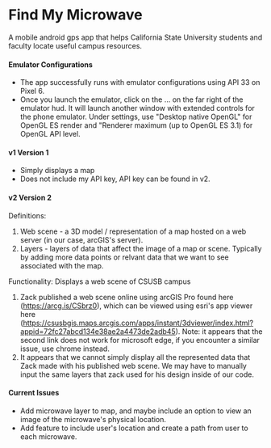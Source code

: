 # Find My Microwave
A mobile android gps app that helps California State University students and faculty locate useful campus resources. 

#### Emulator Configurations
- The app successfully runs with emulator configurations using API 33 on Pixel 6. 
- Once you launch the emulator, click on the ... on the far right of the emulator hud. It will launch another window with extended controls for the phone emulator. Under settings, use "Desktop native OpenGL" for OpenGL ES render and "Renderer maximum (up to OpenGL ES 3.1) for OpenGL API level. 

#### v1 Version 1
- Simply displays a map 
- Does not include my API key, API key can be found in v2. 

#### v2 Version 2

Definitions: 
1. Web scene - a 3D model / representation of a map hosted on a web server (in our case, arcGIS's server). 
2. Layers - layers of data that affect the image of a map or scene. Typically by adding more data points or relvant data that we want to see associated with the map. 

Functionality: Displays a web scene of CSUSB campus

1. Zack published a web scene online using arcGIS Pro found here (https://arcg.is/CSbrz0), which can be viewed using esri's app viewer here (https://csusbgis.maps.arcgis.com/apps/instant/3dviewer/index.html?appid=72fc27abcd134e38ae2a4473de2adb45). Note: it appears that the second link does not work for microsoft edge, if you encounter a similar issue, use chrome instead. 
2. It appears that we cannot simply display all the represented data that Zack made with his published web scene. We may have to manually input the same layers that zack used for his design inside of our code.

#### Current Issues
- Add microwave layer to map, and maybe include an option to view an image of the microwave's physical location. 
- Add feature to include user's location and create a path from user to each microwave. 


